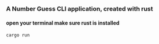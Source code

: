 ### A Number Guess CLI application, created with rust

#### open your terminal make sure rust is installed

`cargo run`
